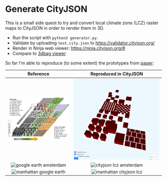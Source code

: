 # Generate CityJSON

This is a small side quest to try and convert local climate zone (LCZ) raster maps to CityJSON in order to render them in 3D.

- Run the script with `python3 generator.py`.
- Validate by uploading `test.city.json` to https://validator.cityjson.org/
- Render in Ninja web viewer: https://ninja.cityjson.org/#
- Compare to [3dbag viewer](https://3dbag.nl/en/viewer?rdx=125691.20342463444&rdy=485509.3760868434&ox=-1829.5717134937004&oy=2303.2675256783377&oz=-1508.918937586117&placeMarker=true)

So far I'm able to reproduce (to some extent) the prototypes from [paper](https://www.sciencedirect.com/science/article/abs/pii/S0034425723001244):

Reference             |  Reproduced in CityJSON
:-------------------------:|:-------------------------:
![Reference](LCZ_prototypes_original.jpg) | ![Reproduced version](LCZ_prototypes_reproduced_in_cityjson.png)
![google earth amsterdam](https://github.com/user-attachments/assets/eadcf5af-a186-457c-bfbe-d16f14e716e2) | ![cityjson lcz amsterdam](https://github.com/user-attachments/assets/33984464-1aaf-4808-a7ea-b7e290bef8f3)
![manhattan google earth](https://github.com/user-attachments/assets/3e97afcb-e88a-42b8-bc2b-c110e88ed6b9) | ![manhattan cityjson lcz](https://github.com/user-attachments/assets/ceec818a-a3ec-41e9-adba-23f858c2ee4d)
